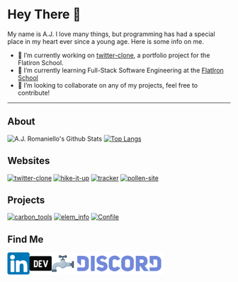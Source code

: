 # Hey There 👋 

My name is A.J. I love many things, but programming has had a special place in my heart ever since a young age. Here is some info on me.

- 🔭 I’m currently working on [twitter-clone](https://github.com/aj-rom/twitter-clone), a portfolio project for the Flatiron School.
- 🌱 I’m currently learning Full-Stack Software Engineering at the [FlatIron School](https://flatironschool.com/)
- 👯 I’m looking to collaborate on any of my projects, feel free to contribute!

---

## About
![A.J. Romaniello's Github Stats](https://github-readme-stats.vercel.app/api?username=aj-rom&show_icons=true&theme=default)
[![Top Langs](https://github-readme-stats.vercel.app/api/top-langs/?username=aj-rom&layout=compact&theme=default)](https://github.com/anuraghazra/github-readme-stats)

## Websites
[![twitter-clone](https://github-readme-stats.vercel.app/api/pin/?username=aj-rom&repo=twitter-clone&theme=default)](https://github.com/aj-rom/twitter-clone)
[![hike-it-up](https://github-readme-stats.vercel.app/api/pin/?username=aj-rom&repo=hike-it-up&theme=default)](https://github.com/aj-rom/hike-it-up)
[![tracker](https://github-readme-stats.vercel.app/api/pin/?username=aj-rom&repo=tracker&theme=default)](https://github.com/aj-rom/tracker)
[![pollen-site](https://github-readme-stats.vercel.app/api/pin/?username=aj-rom&repo=pollen-site&theme=default)](https://github.com/aj-rom/pollen-site)

## Projects
[![carbon_tools](https://github-readme-stats.vercel.app/api/pin/?username=aj-rom&repo=carbon_tools&theme=default)](https://github.com/aj-rom/carbon_tools)
[![elem_info](https://github-readme-stats.vercel.app/api/pin/?username=aj-rom&repo=elem_info&theme=default)](https://github.com/aj-rom/elem_info)
[![Confile](https://github-readme-stats.vercel.app/api/pin/?username=aj-rom&repo=Confile&theme=default)](https://github.com/aj-rom/Confile)

## Find Me
<a href="https://linkedin.com/in/aj-romaniello/">
  <img align="left" alt="A.J. Romaniello | LinkedIn" height="50px" src="https://raw.githubusercontent.com/aj-rom/aj-rom/main/assets/linkedin.svg" />
</a>
<a href="https://dev.to/ajrom">
  <img align="left" alt="A.J. Romaniello | Dev.To" height="50px" src="https://raw.githubusercontent.com/aj-rom/aj-rom/main/assets/devto.svg" />
</a>
<a href="https://www.spigotmc.org/members/coachl_ck.786451/">
  <img align="left" alt="A.J. Romaniello | Spigot Dev" height="50px" src="https://raw.githubusercontent.com/aj-rom/aj-rom/main/assets/spigot.svg" />
</a>
<a href="https://discord.gg/KjBMWzVnFf">
  <img align="left" alt="A.J.'s Discord Server" height="50px" src="https://raw.githubusercontent.com/aj-rom/aj-rom/main/assets/discord.svg" />
</a>
<br>
